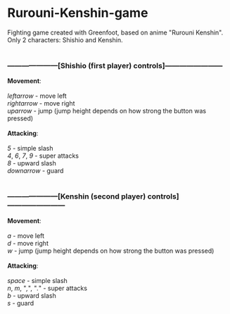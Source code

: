 # Rurouni-Kenshin-game
Fighting game created with Greenfoot, based on anime "Rurouni Kenshin". Only 2 characters: Shishio and Kenshin.<br/><br/>
### ———————[Shishio (first player) controls]————————<br/>
**Movement**:<br/><br/>
*leftarrow* - move left<br/>
*rightarrow* - move right<br/>
*uparrow* - jump (jump height depends on how strong the button was pressed)<br/><br/>
**Attacking**:<br/><br/>
*5* - simple slash<br/>
*4*, *6*, *7*, *9* - super attacks<br/>
*8* - upward slash<br/>
*downarrow* - guard<br/><br/>
### ———————[Kenshin (second player) controls]————————<br/>
**Movement**:<br/><br/>
*a* - move left<br/>
*d* - move right<br/>
*w* - jump (jump height depends on how strong the button was pressed)<br/><br/>
**Attacking**:<br/><br/>
*space* - simple slash<br/>
*n*, *m*, "*,*", "*.*" - super attacks<br/>
*b* - upward slash<br/>
*s* - guard
